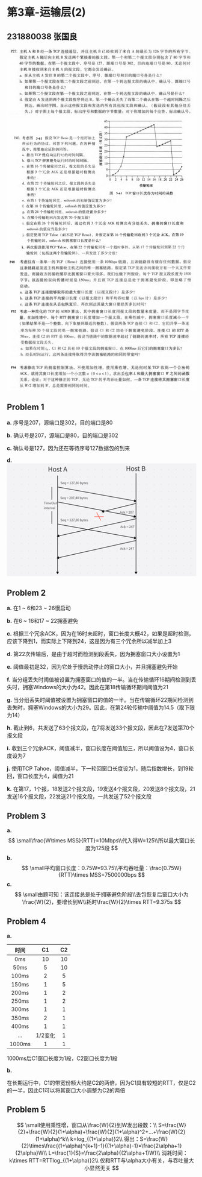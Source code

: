 # 第3章-运输层(2)

## 231880038 张国良
![alt text](image.png)
![alt text](image-1.png)
![alt text](image-2.png)
![alt text](image-3.png)

## Problem 1

**a.** 序号是207，源端口是302，目的端口是80

**b.** 确认号是207，源端口是80，目的端口是302

**c.** 确认号是127，因为还在等待序号127数据包的到来

**d.**![alt text](image-5.png)

## Problem 2

**a.** 在1 ~ 6和23 ~ 26慢启动

**b.** 在6 ~ 16和17 ~ 22拥塞避免

**c.** 根据三个冗余ACK，因为在16时未超时，窗口长度大概42，如果是超时检测，应该下降到1，而实际上下降到24，这是因为有三个冗余所以减半加上3

**d.** 第22次传输后，是由于超时而检测到段丢失，因为拥塞窗口大小设置为1

**e.** 阈值最初是32，因为它处于慢启动停止的窗口大小，并且拥塞避免开始

**f.** 当分组丢失时阈值被设置为拥塞窗口的值的一半。当在传输循环16期间检测到丢失时，拥塞Windows的大小为42。因此在第18传输循环期间阈值为21

**g.** 当分组丢失时阈值被设置为拥塞窗口的值的一半。当在传输循环22期间检测到丢失时，拥塞Windows的大小为29。因此，在第24轮传输中阈值为14.5（取下限为14）

**h.** 截止到6，共发送了63个报文段，在7将发送33个报文段，因此在7发送第70个报文段

**i.** 收到三个冗余ACK，阈值减半，窗口长度在阈值加三，所以阈值设为4，窗口长度设为7

**j.** 使用TCP Tahoe，阈值减半，下一轮回窗口长度设为1，随后指数增长，到19轮回，窗口长度为4，阈值为21

**k.** 在第17，1个报，18发送2个报文段，19发送4个报文段，20发送8个报文段，21发送16个报文段，22发送21个报文段，一共发送了52个报文段

## Problem 3

**a.** 
$$
\small\frac{W\times MSS}{RTT}=10Mbps\\代入得W=125\\所以最大窗口长度为125段
$$
**b.** 
$$
\small平均窗口长度：0.75W=93.75\\平均吞吐量：\frac{0.75W}{RTT}\times MSS=7500000bps
$$
**c.** 
$$
\small由题可知：该连接总是处于拥塞避免阶段\\丢包恢复后窗口大小为\frac{W}{2}，要增长到W\\耗时\frac{W}{2}\times RTT=9.375s
$$

## Problem 4

**a.**

|  时间  |   C1    |  C2  |
| :----: | :-----: | :--: |
|  0ms   |   10    |  10  |
|  50ms  |    5    |  10  |
| 100ms  |    2    |  5   |
| 150ms  |    1    |  5   |
| 200ms  |    1    |  2   |
| 250ms  |    1    |  2   |
| 300ms  |    1    |  1   |
| 350ms  |    2    |  1   |
| 400ms  |    1    |  1   |
|  ...   | 1/2变化 |  1   |
| 1000ms |    1    |  1   |

1000ms后C1窗口长度为1段，C2窗口长度为1段

**b.**

在长期运行中，C1的带宽份额大约是C2的两倍，因为C1具有较短的RTT，仅是C2的一半，因此C1可以将其窗口大小调整为C2的两倍

## Problem 5

$$
\small使用乘性增，窗口从\frac{W}{2}到W发出段数：\\
S=\frac{W}{2}+\frac{W}{2}(1+\alpha)+\frac{W}{2}(1+\alpha)^2+...+\frac{W}{2}(1+\alpha)^k\\
k=log_{(1+\alpha)}2\\
得出：S=\frac{W}{2}\times\frac{(1+\alpha)^{k+1}-1}{(1+\alpha)-1}=\frac{2\alpha+1}{2\alpha}W\\
L=\frac{1}{S}=\frac{2\alpha}{(2\alpha+1)W}\\
消耗时间：k\times RTT=RTTlog_{(1+\alpha)}2\\
仅和RTT与\alpha大小有关，与吞吐量大小显然无关
$$

